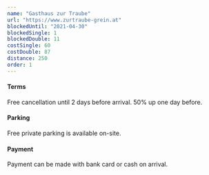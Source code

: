```yaml
---
name: "Gasthaus zur Traube"
url: "https://www.zurtraube-grein.at"
blockedUntil: "2021-04-30"
blockedSingle: 1
blockedDouble: 11
costSingle: 60
costDouble: 87
distance: 250
order: 1
---
```


#### Terms

Free cancellation until 2 days before arrival. 50% up one day before.

#### Parking

Free private parking is available on-site.

#### Payment

Payment can be made with bank card or cash on arrival.
